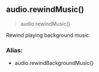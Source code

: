 
## audio.rewindMusic()

> audio.rewindMusic()

Rewind playing background music

### Alias:

-   audio.rewindBackgroundMusic()
